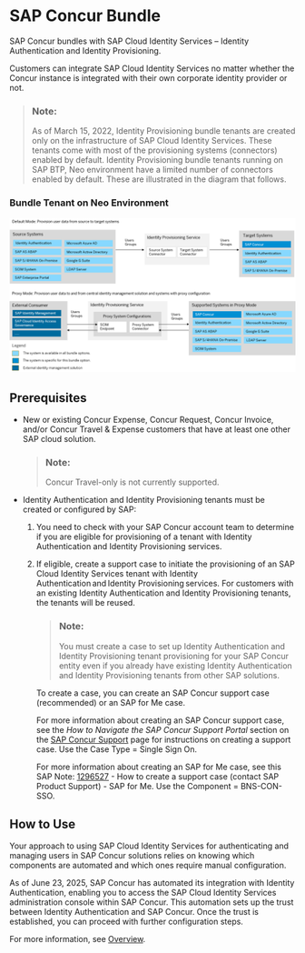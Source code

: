 <!-- loiof0980747e54149f5b5affa7db2ac3b65 -->

# SAP Concur Bundle

SAP Concur bundles with SAP Cloud Identity Services – Identity Authentication and Identity Provisioning.



Customers can integrate SAP Cloud Identity Services no matter whether the Concur instance is integrated with their own corporate identity provider or not.

> ### Note:  
> As of March 15, 2022, Identity Provisioning bundle tenants are created only on the infrastructure of SAP Cloud Identity Services. These tenants come with most of the provisioning systems \(connectors\) enabled by default. Identity Provisioning bundle tenants running on SAP BTP, Neo environment have a limited number of connectors enabled by default. These are illustrated in the diagram that follows.



### Bundle Tenant on Neo Environment

![](images/IPS_Concur_Bundle_6cc3fd8.png)



<a name="loiof0980747e54149f5b5affa7db2ac3b65__section_llr_syg_vzb"/>

## Prerequisites

-   New or existing Concur Expense, Concur Request, Concur Invoice, and/or Concur Travel & Expense customers that have at least one other SAP cloud solution.

    > ### Note:  
    > Concur Travel-only is not currently supported.

-   Identity Authentication and Identity Provisioning tenants must be created or configured by SAP:

    1.  You need to check with your SAP Concur account team to determine if you are eligible for provisioning of a tenant with Identity Authentication and Identity Provisioning services.

    2.  If eligible, create a support case to initiate the provisioning of an SAP Cloud Identity Services tenant with Identity Authentication and Identity Provisioning services. For customers with an existing Identity Authentication and Identity Provisioning tenants, the tenants will be reused.

        > ### Note:  
        > You must create a case to set up Identity Authentication and Identity Provisioning tenant provisioning for your SAP Concur entity even if you already have existing Identity Authentication and Identity Provisioning tenants from other SAP solutions.

        To create a case, you can create an SAP Concur support case \(recommended\) or an SAP for Me case.

        For more information about creating an SAP Concur support case, see the *How to Navigate the SAP Concur Support Portal* section on the [SAP Concur Support](https://assets.concur.com/tech-pubs/SAP-Concur-Training-Library/GTM.htm) page for instructions on creating a support case. Use the Case Type = Single Sign On.

        For more information about creating an SAP for Me case, see this SAP Note: [1296527](https://me.sap.com/notes/1296527) - How to create a support case \(contact SAP Product Support\) - SAP for Me. Use the Component = BNS-CON-SSO.





<a name="loiof0980747e54149f5b5affa7db2ac3b65__section_mfk_ldd_wvb"/>

## How to Use

Your approach to using SAP Cloud Identity Services for authenticating and managing users in SAP Concur solutions relies on knowing which components are automated and which ones require manual configuration.

As of June 23, 2025, SAP Concur has automated its integration with Identity Authentication, enabling you to access the SAP Cloud Identity Services administration console within SAP Concur. This automation sets up the trust between Identity Authentication and SAP Concur. Once the trust is established, you can proceed with further configuration steps.

For more information, see [Overview](https://help.sap.com/docs/SAP_CONCUR/83c94f03f949423a8f76158375832747/1b9037b66caf1014a93a84cf28690f07.html?version=latest).

